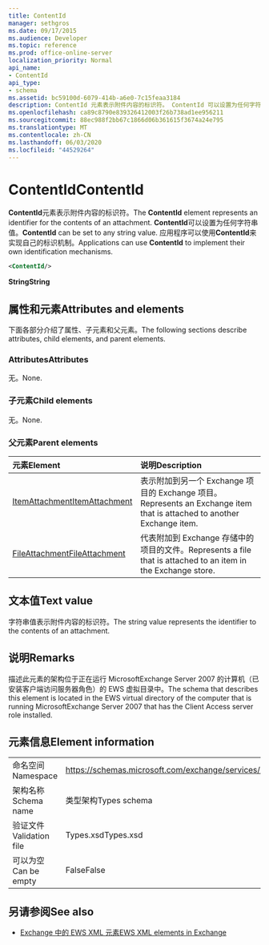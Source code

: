 ```yaml
---
title: ContentId
manager: sethgros
ms.date: 09/17/2015
ms.audience: Developer
ms.topic: reference
ms.prod: office-online-server
localization_priority: Normal
api_name:
- ContentId
api_type:
- schema
ms.assetid: bc59100d-6079-414b-a6e0-7c15feaa3184
description: ContentId 元素表示附件内容的标识符。 ContentId 可以设置为任何字符串值。 应用程序可以使用 ContentId 来实现自己的标识机制。
ms.openlocfilehash: ca89c8790e839326412003f26b738ad1ee956211
ms.sourcegitcommit: 88ec988f2bb67c1866d06b361615f3674a24e795
ms.translationtype: MT
ms.contentlocale: zh-CN
ms.lasthandoff: 06/03/2020
ms.locfileid: "44529264"
---
```

# <a name="contentid"></a><span data-ttu-id="6e844-105">ContentId</span><span class="sxs-lookup"><span data-stu-id="6e844-105">ContentId</span></span>

<span data-ttu-id="6e844-106">**ContentId**元素表示附件内容的标识符。</span><span class="sxs-lookup"><span data-stu-id="6e844-106">The **ContentId** element represents an identifier for the contents of an attachment.</span></span> <span data-ttu-id="6e844-107">**ContentId**可以设置为任何字符串值。</span><span class="sxs-lookup"><span data-stu-id="6e844-107">**ContentId** can be set to any string value.</span></span> <span data-ttu-id="6e844-108">应用程序可以使用**ContentId**来实现自己的标识机制。</span><span class="sxs-lookup"><span data-stu-id="6e844-108">Applications can use **ContentId** to implement their own identification mechanisms.</span></span> 
  
```xml
<ContentId/>
```

 <span data-ttu-id="6e844-109">**String**</span><span class="sxs-lookup"><span data-stu-id="6e844-109">**String**</span></span>
## <a name="attributes-and-elements"></a><span data-ttu-id="6e844-110">属性和元素</span><span class="sxs-lookup"><span data-stu-id="6e844-110">Attributes and elements</span></span>

<span data-ttu-id="6e844-111">下面各部分介绍了属性、子元素和父元素。</span><span class="sxs-lookup"><span data-stu-id="6e844-111">The following sections describe attributes, child elements, and parent elements.</span></span>
  
### <a name="attributes"></a><span data-ttu-id="6e844-112">Attributes</span><span class="sxs-lookup"><span data-stu-id="6e844-112">Attributes</span></span>

<span data-ttu-id="6e844-113">无。</span><span class="sxs-lookup"><span data-stu-id="6e844-113">None.</span></span>
  
### <a name="child-elements"></a><span data-ttu-id="6e844-114">子元素</span><span class="sxs-lookup"><span data-stu-id="6e844-114">Child elements</span></span>

<span data-ttu-id="6e844-115">无。</span><span class="sxs-lookup"><span data-stu-id="6e844-115">None.</span></span>
  
### <a name="parent-elements"></a><span data-ttu-id="6e844-116">父元素</span><span class="sxs-lookup"><span data-stu-id="6e844-116">Parent elements</span></span>

|<span data-ttu-id="6e844-117">**元素**</span><span class="sxs-lookup"><span data-stu-id="6e844-117">**Element**</span></span>|<span data-ttu-id="6e844-118">**说明**</span><span class="sxs-lookup"><span data-stu-id="6e844-118">**Description**</span></span>|
|:-----|:-----|
|[<span data-ttu-id="6e844-119">ItemAttachment</span><span class="sxs-lookup"><span data-stu-id="6e844-119">ItemAttachment</span></span>](itemattachment.md) <br/> |<span data-ttu-id="6e844-120">表示附加到另一个 Exchange 项目的 Exchange 项目。</span><span class="sxs-lookup"><span data-stu-id="6e844-120">Represents an Exchange item that is attached to another Exchange item.</span></span>  <br/> |
|[<span data-ttu-id="6e844-121">FileAttachment</span><span class="sxs-lookup"><span data-stu-id="6e844-121">FileAttachment</span></span>](fileattachment.md) <br/> |<span data-ttu-id="6e844-122">代表附加到 Exchange 存储中的项目的文件。</span><span class="sxs-lookup"><span data-stu-id="6e844-122">Represents a file that is attached to an item in the Exchange store.</span></span>  <br/> |
   
## <a name="text-value"></a><span data-ttu-id="6e844-123">文本值</span><span class="sxs-lookup"><span data-stu-id="6e844-123">Text value</span></span>

<span data-ttu-id="6e844-124">字符串值表示附件内容的标识符。</span><span class="sxs-lookup"><span data-stu-id="6e844-124">The string value represents the identifier to the contents of an attachment.</span></span>
  
## <a name="remarks"></a><span data-ttu-id="6e844-125">说明</span><span class="sxs-lookup"><span data-stu-id="6e844-125">Remarks</span></span>

<span data-ttu-id="6e844-126">描述此元素的架构位于正在运行 MicrosoftExchange Server 2007 的计算机（已安装客户端访问服务器角色）的 EWS 虚拟目录中。</span><span class="sxs-lookup"><span data-stu-id="6e844-126">The schema that describes this element is located in the EWS virtual directory of the computer that is running MicrosoftExchange Server 2007 that has the Client Access server role installed.</span></span>
  
## <a name="element-information"></a><span data-ttu-id="6e844-127">元素信息</span><span class="sxs-lookup"><span data-stu-id="6e844-127">Element information</span></span>

|||
|:-----|:-----|
|<span data-ttu-id="6e844-128">命名空间</span><span class="sxs-lookup"><span data-stu-id="6e844-128">Namespace</span></span>  <br/> |https://schemas.microsoft.com/exchange/services/2006/types  <br/> |
|<span data-ttu-id="6e844-129">架构名称</span><span class="sxs-lookup"><span data-stu-id="6e844-129">Schema name</span></span>  <br/> |<span data-ttu-id="6e844-130">类型架构</span><span class="sxs-lookup"><span data-stu-id="6e844-130">Types schema</span></span>  <br/> |
|<span data-ttu-id="6e844-131">验证文件</span><span class="sxs-lookup"><span data-stu-id="6e844-131">Validation file</span></span>  <br/> |<span data-ttu-id="6e844-132">Types.xsd</span><span class="sxs-lookup"><span data-stu-id="6e844-132">Types.xsd</span></span>  <br/> |
|<span data-ttu-id="6e844-133">可以为空</span><span class="sxs-lookup"><span data-stu-id="6e844-133">Can be empty</span></span>  <br/> |<span data-ttu-id="6e844-134">False</span><span class="sxs-lookup"><span data-stu-id="6e844-134">False</span></span>  <br/> |
   
## <a name="see-also"></a><span data-ttu-id="6e844-135">另请参阅</span><span class="sxs-lookup"><span data-stu-id="6e844-135">See also</span></span>



- [<span data-ttu-id="6e844-136">Exchange 中的 EWS XML 元素</span><span class="sxs-lookup"><span data-stu-id="6e844-136">EWS XML elements in Exchange</span></span>](ews-xml-elements-in-exchange.md)

